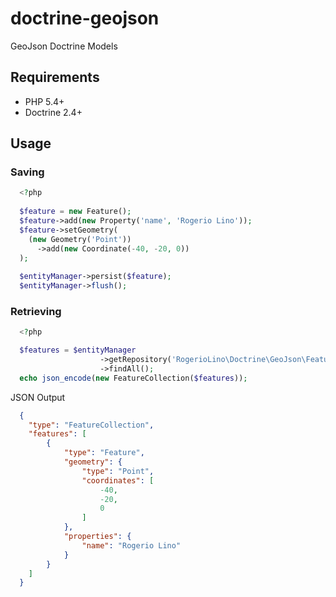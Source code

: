 # doctrine-geojson

GeoJson Doctrine Models


## Requirements


* PHP 5.4+
* Doctrine 2.4+


## Usage

### Saving

```php
  <?php
  
  $feature = new Feature();
  $feature->add(new Property('name', 'Rogerio Lino'));
  $feature->setGeometry(
    (new Geometry('Point'))
      ->add(new Coordinate(-40, -20, 0))
  );
  
  $entityManager->persist($feature);
  $entityManager->flush();
```

### Retrieving

```php
  <?php

  $features = $entityManager
                    ->getRepository('RogerioLino\Doctrine\GeoJson\Feature')
                    ->findAll();
  echo json_encode(new FeatureCollection($features));
```
    
JSON Output

```json
  {
    "type": "FeatureCollection",
    "features": [
        {
            "type": "Feature",
            "geometry": {
                "type": "Point",
                "coordinates": [
                    -40,
                    -20,
                    0
                ]
            },
            "properties": {
                "name": "Rogerio Lino"
            }
        }
    ]
  }
```    
